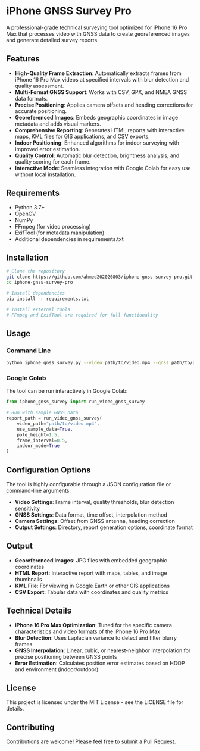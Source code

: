 # iPhone GNSS Survey Pro

A professional-grade technical surveying tool optimized for iPhone 16 Pro Max that processes video with GNSS data to create georeferenced images and generate detailed survey reports.

## Features

- **High-Quality Frame Extraction**: Automatically extracts frames from iPhone 16 Pro Max videos at specified intervals with blur detection and quality assessment.
- **Multi-Format GNSS Support**: Works with CSV, GPX, and NMEA GNSS data formats.
- **Precise Positioning**: Applies camera offsets and heading corrections for accurate positioning.
- **Georeferenced Images**: Embeds geographic coordinates in image metadata and adds visual markers.
- **Comprehensive Reporting**: Generates HTML reports with interactive maps, KML files for GIS applications, and CSV exports.
- **Indoor Positioning**: Enhanced algorithms for indoor surveying with improved error estimation.
- **Quality Control**: Automatic blur detection, brightness analysis, and quality scoring for each frame.
- **Interactive Mode**: Seamless integration with Google Colab for easy use without local installation.

## Requirements

- Python 3.7+
- OpenCV
- NumPy
- FFmpeg (for video processing)
- ExifTool (for metadata manipulation)
- Additional dependencies in requirements.txt

## Installation

```bash
# Clone the repository
git clone https://github.com/ahmed202020803/iphone-gnss-survey-pro.git
cd iphone-gnss-survey-pro

# Install dependencies
pip install -r requirements.txt

# Install external tools
# FFmpeg and ExifTool are required for full functionality
```

## Usage

### Command Line

```bash
python iphone_gnss_survey.py --video path/to/video.mp4 --gnss path/to/gnss_data.csv --pole-height 1.5 --frame-interval 0.5 --indoor
```

### Google Colab

The tool can be run interactively in Google Colab:

```python
from iphone_gnss_survey import run_video_gnss_survey

# Run with sample GNSS data
report_path = run_video_gnss_survey(
    video_path="path/to/video.mp4",
    use_sample_data=True,
    pole_height=1.5,
    frame_interval=0.5,
    indoor_mode=True
)
```

## Configuration Options

The tool is highly configurable through a JSON configuration file or command-line arguments:

- **Video Settings**: Frame interval, quality thresholds, blur detection sensitivity
- **GNSS Settings**: Data format, time offset, interpolation method
- **Camera Settings**: Offset from GNSS antenna, heading correction
- **Output Settings**: Directory, report generation options, coordinate format

## Output

- **Georeferenced Images**: JPG files with embedded geographic coordinates
- **HTML Report**: Interactive report with maps, tables, and image thumbnails
- **KML File**: For viewing in Google Earth or other GIS applications
- **CSV Export**: Tabular data with coordinates and quality metrics

## Technical Details

- **iPhone 16 Pro Max Optimization**: Tuned for the specific camera characteristics and video formats of the iPhone 16 Pro Max
- **Blur Detection**: Uses Laplacian variance to detect and filter blurry frames
- **GNSS Interpolation**: Linear, cubic, or nearest-neighbor interpolation for precise positioning between GNSS points
- **Error Estimation**: Calculates position error estimates based on HDOP and environment (indoor/outdoor)

## License

This project is licensed under the MIT License - see the LICENSE file for details.

## Contributing

Contributions are welcome! Please feel free to submit a Pull Request.